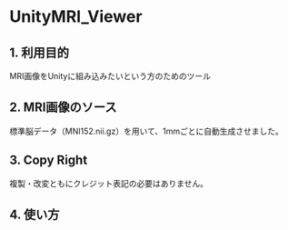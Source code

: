 # UnityMRI_Viewer
## 1. 利用目的
MRI画像をUnityに組み込みたいという方のためのツール
## 2. MRI画像のソース
標準脳データ（MNI152.nii.gz）を用いて、1mmごとに自動生成させました。
## 3. Copy Right
複製・改変ともにクレジット表記の必要はありません。
## 4. 使い方
